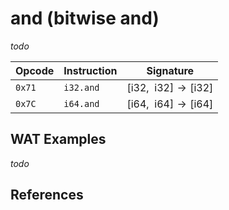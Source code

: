 
# and (bitwise and)

_todo_



| Opcode | Instruction | Signature |
|--------|-------------|-----------|
| `0x71` | `i32.and`   | $[ \text{i32},\enspace \text{i32} ] \to [ \text{i32} ]$ |
| `0x7C` | `i64.and`   | $[ \text{i64},\enspace \text{i64} ] \to [ \text{i64} ]$ |



## WAT Examples

_todo_


## References

[^§2.4.1]: _WebAssembly Core Specification: Numeric Instructions_ - <https://webassembly.github.io/spec/core/bikeshed/#numeric-instructions%E2%91%A0>
[^§4.3.2.11]: _WebAssembly Core Specification, Execution, Numerics, Integer Operations, iandn_ - <https://webassembly.github.io/spec/core/bikeshed/#-hrefop-iandmathrmiand_n-i_1-i_2>
